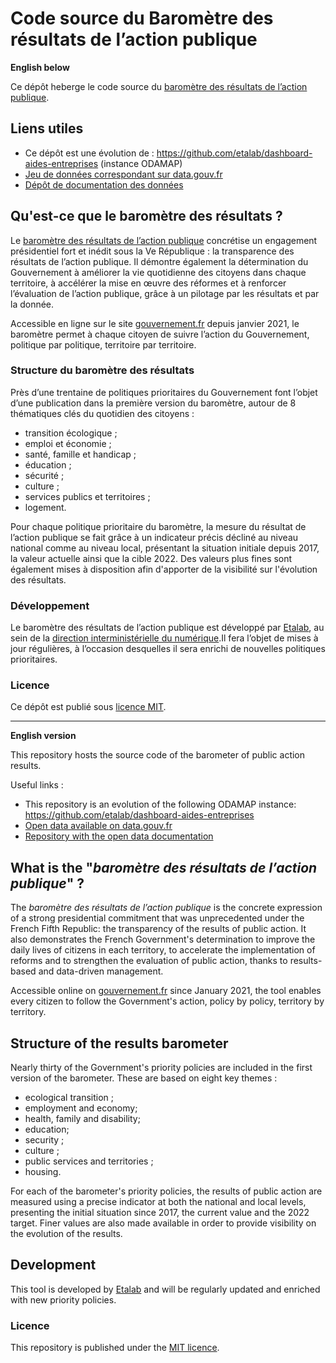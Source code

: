# Code source du Baromètre des résultats de l’action publique

**English below**

Ce dépôt heberge le code source du [baromètre des résultats de l’action publique](https://barometre-resultats.data.gouv.fr/). 

## Liens utiles 
- Ce dépôt est une évolution de : https://github.com/etalab/dashboard-aides-entreprises (instance ODAMAP)
- [Jeu de données correspondant sur data.gouv.fr](https://www.data.gouv.fr/fr/datasets/barometre-des-resultats-de-laction-publique/)
- [Dépôt de documentation des données](https://github.com/etalab/barometre-resultats-documentation)

## Qu'est-ce que le baromètre des résultats ?
Le [baromètre des résultats de l’action publique](https://barometre-resultats.data.gouv.fr/) concrétise un engagement présidentiel fort et inédit sous la Ve République : la transparence des résultats de l’action publique. Il démontre également la détermination du Gouvernement à améliorer la vie quotidienne des citoyens dans chaque territoire, à accélérer la mise en œuvre des réformes et à renforcer l’évaluation de l’action publique, grâce à un pilotage par les résultats et par la donnée.

Accessible en ligne sur le site [gouvernement.fr](https://gouvernement.fr) depuis janvier 2021, le baromètre permet à chaque citoyen de suivre l’action du Gouvernement, politique par politique, territoire par territoire.

### Structure du baromètre des résultats
Près d’une trentaine de politiques prioritaires du Gouvernement font l’objet d’une publication dans la première version du baromètre, autour de 8 thématiques clés du quotidien des citoyens : 
- transition écologique ;
- emploi et économie ; 
- santé, famille et handicap ;
- éducation ; 
- sécurité ;
- culture ; 
- services publics et territoires ;
- logement.

Pour chaque politique prioritaire du baromètre, la mesure du résultat de l’action publique se fait grâce à un indicateur précis décliné au niveau national comme au niveau local, présentant la situation initiale depuis 2017, la valeur actuelle ainsi que la cible 2022. Des valeurs plus fines sont également mises à disposition afin d'apporter de la visibilité sur l'évolution des résultats. 

### Développement
Le baromètre des résultats de l’action publique est développé par [Etalab](https://www.etalab.gouv.fr/), au sein de la [direction interministérielle du numérique](https://www.numerique.gouv.fr/dinum/).Il fera l’objet de mises à jour régulières, à l’occasion desquelles il sera enrichi de nouvelles politiques prioritaires.

### Licence
Ce dépôt est publié sous [licence MIT](https://github.com/etalab/barometre-resultats/blob/master/LICENSE).


---

**English version**

This repository hosts the source code of the barometer of public action results.

Useful links :
- This repository is an evolution of the following ODAMAP instance: https://github.com/etalab/dashboard-aides-entreprises
- [Open data available on data.gouv.fr](https://www.data.gouv.fr/fr/datasets/barometre-des-resultats-de-laction-publique/)
- [Repository with the open data documentation](https://github.com/etalab/barometre-resultats-documentation)


## What is the "*baromètre des résultats de l’action publique*" ?

The *baromètre des résultats de l’action publique* is the concrete expression of a strong presidential commitment that was unprecedented under the French Fifth Republic: the transparency of the results of public action. It also demonstrates the French Government's determination to improve the daily lives of citizens in each territory, to accelerate the implementation of reforms and to strengthen the evaluation of public action, thanks to results-based and data-driven management.

Accessible online on [gouvernement.fr](https://www.gouvernement.fr)  since January 2021, the tool enables every citizen to follow the Government's action, policy by policy, territory by territory.

## Structure of the results barometer
Nearly thirty of the Government's priority policies are included in the first version of the barometer. These are based on eight key themes :

- ecological transition ;
- employment and economy;
- health, family and disability;
- education;
- security ;
- culture ;
- public services and territories ;
- housing.

For each of the barometer's priority policies, the results of public action are measured using a precise indicator at both the national and local levels, presenting the initial situation since 2017, the current value and the 2022 target. Finer values are also made available in order to provide visibility on the evolution of the results.

## Development
This tool is developed by [Etalab](https://www.etalab.gouv.fr/) and will be regularly updated and enriched with new priority policies.

### Licence
This repository is published under the [MIT licence](https://github.com/etalab/barometre-resultats/blob/master/LICENSE).
